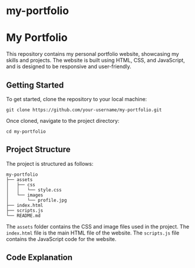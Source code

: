# my-portfolio


# My Portfolio

This repository contains my personal portfolio website, showcasing my skills and projects. The website is built using HTML, CSS, and JavaScript, and is designed to be responsive and user-friendly.

## Getting Started

To get started, clone the repository to your local machine:

```
git clone https://github.com/your-username/my-portfolio.git
```

Once cloned, navigate to the project directory:

```
cd my-portfolio
```

## Project Structure

The project is structured as follows:

```
my-portfolio
├── assets
│   ├── css
│   │   └── style.css
│   └── images
│       └── profile.jpg
├── index.html
├── scripts.js
└── README.md
```

The `assets` folder contains the CSS and image files used in the project. The `index.html` file is the main HTML file of the website. The `scripts.js` file contains the JavaScript code for the website.

## Code Explanation
